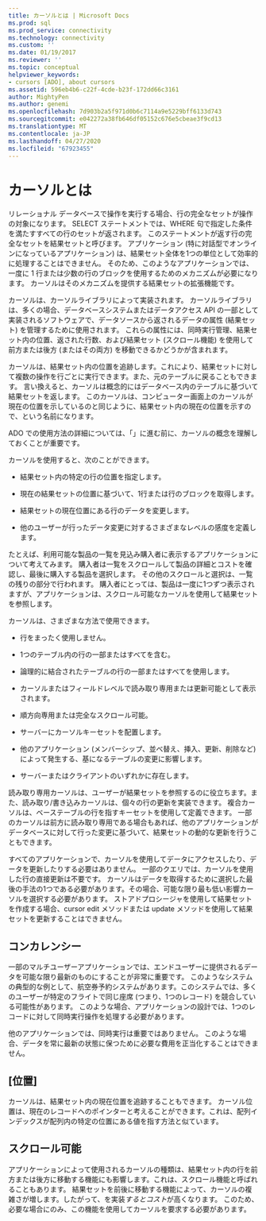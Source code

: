 ```yaml
---
title: カーソルとは | Microsoft Docs
ms.prod: sql
ms.prod_service: connectivity
ms.technology: connectivity
ms.custom: ''
ms.date: 01/19/2017
ms.reviewer: ''
ms.topic: conceptual
helpviewer_keywords:
- cursors [ADO], about cursors
ms.assetid: 596eb4b6-c22f-4cde-b23f-172dd66c3161
author: MightyPen
ms.author: genemi
ms.openlocfilehash: 7d903b2a5f971d0b6c7114a9e5229bff6133d743
ms.sourcegitcommit: e042272a38fb646df05152c676e5cbeae3f9cd13
ms.translationtype: MT
ms.contentlocale: ja-JP
ms.lasthandoff: 04/27/2020
ms.locfileid: "67923455"
---
```

# <a name="what-is-a-cursor"></a>カーソルとは
リレーショナル データベースで操作を実行する場合、行の完全なセットが操作の対象になります。 SELECT ステートメントでは、WHERE 句で指定した条件を満たすすべての行のセットが返されます。 このステートメントが返す行の完全なセットを結果セットと呼びます。 アプリケーション (特に対話型でオンラインになっているアプリケーション) は、結果セット全体を1つの単位として効率的に処理することはできません。 そのため、このようなアプリケーションでは、一度に 1 行または少数の行のブロックを使用するためのメカニズムが必要になります。 カーソルはそのメカニズムを提供する結果セットの拡張機能です。  
  
 カーソルは、カーソルライブラリによって実装されます。 カーソルライブラリは、多くの場合、データベースシステムまたはデータアクセス API の一部として実装されるソフトウェアで、データソースから返されるデータの属性 (結果セット) を管理するために使用されます。 これらの属性には、同時実行管理、結果セット内の位置、返された行数、および結果セット (スクロール機能) を使用して前方または後方 (またはその両方) を移動できるかどうかが含まれます。  
  
 カーソルは、結果セット内の位置を追跡します。これにより、結果セットに対して複数の操作を行ごとに実行できます。また、元のテーブルに戻ることもできます。 言い換えると、カーソルは概念的にはデータベース内のテーブルに基づいて結果セットを返します。 このカーソルは、コンピューター画面上のカーソルが現在の位置を示しているのと同じように、結果セット内の現在の位置を示すので、という名前になります。  
  
 ADO での使用方法の詳細については、「」に進む前に、カーソルの概念を理解しておくことが重要です。  
  
 カーソルを使用すると、次のことができます。  
  
-   結果セット内の特定の行の位置を指定します。  
  
-   現在の結果セットの位置に基づいて、1行または行のブロックを取得します。  
  
-   結果セットの現在位置にある行のデータを変更します。  
  
-   他のユーザーが行ったデータ変更に対するさまざまなレベルの感度を定義します。  
  
 たとえば、利用可能な製品の一覧を見込み購入者に表示するアプリケーションについて考えてみます。 購入者は一覧をスクロールして製品の詳細とコストを確認し、最後に購入する製品を選択します。 その他のスクロールと選択は、一覧の残りの部分で行われます。 購入者にとっては、製品は一度に1つずつ表示されますが、アプリケーションは、スクロール可能なカーソルを使用して結果セットを参照します。  
  
 カーソルは、さまざまな方法で使用できます。  
  
-   行をまったく使用しません。  
  
-   1つのテーブル内の行の一部またはすべてを含む。  
  
-   論理的に結合されたテーブルの行の一部またはすべてを使用します。  
  
-   カーソルまたはフィールドレベルで読み取り専用または更新可能として表示されます。  
  
-   順方向専用または完全なスクロール可能。  
  
-   サーバーにカーソルキーセットを配置します。  
  
-   他のアプリケーション (メンバーシップ、並べ替え、挿入、更新、削除など) によって発生する、基になるテーブルの変更に影響します。  
  
-   サーバーまたはクライアントのいずれかに存在します。  
  
 読み取り専用カーソルは、ユーザーが結果セットを参照するのに役立ちます。また、読み取り/書き込みカーソルは、個々の行の更新を実装できます。 複合カーソルは、ベーステーブルの行を指すキーセットを使用して定義できます。 一部のカーソルは前方に読み取り専用である場合もあれば、他のアプリケーションがデータベースに対して行った変更に基づいて、結果セットの動的な更新を行うこともできます。  
  
 すべてのアプリケーションで、カーソルを使用してデータにアクセスしたり、データを更新したりする必要はありません。 一部のクエリでは、カーソルを使用した行の直接更新は不要です。 カーソルはデータを取得するために選択した最後の手法の1つである必要があります。その場合、可能な限り最も低い影響カーソルを選択する必要があります。 ストアドプロシージャを使用して結果セットを作成する場合、cursor edit メソッドまたは update メソッドを使用して結果セットを更新することはできません。  
  
## <a name="concurrency"></a>コンカレンシー  
 一部のマルチユーザーアプリケーションでは、エンドユーザーに提供されるデータを可能な限り最新のものにすることが非常に重要です。 このようなシステムの典型的な例として、航空券予約システムがあります。このシステムでは、多くのユーザーが特定のフライトで同じ座席 (つまり、1つのレコード) を競合している可能性があります。 このような場合、アプリケーションの設計では、1つのレコードに対して同時実行操作を処理する必要があります。  
  
 他のアプリケーションでは、同時実行は重要ではありません。 このような場合、データを常に最新の状態に保つために必要な費用を正当化することはできません。  
  
## <a name="position"></a>[位置]  
 カーソルは、結果セット内の現在位置を追跡することもできます。 カーソル位置は、現在のレコードへのポインターと考えることができます。これは、配列インデックスが配列内の特定の位置にある値を指す方法と似ています。  
  
## <a name="scrollability"></a>スクロール可能  
 アプリケーションによって使用されるカーソルの種類は、結果セット内の行を前方または後方に移動する機能にも影響します。これは、スクロール機能と呼ばれることもあります。 結果セットを前後に移動する機能によって、カーソルの複雑さが増します。したがって、を実装*するとコスト*が高くなります。 このため、必要な場合にのみ、この機能を使用してカーソルを要求する必要があります。
